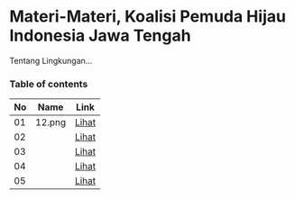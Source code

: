 # Materi-Materi, Koalisi Pemuda Hijau Indonesia Jawa Tengah
Tentang Lingkungan...
### Table of contents

|  No  |  Name  | Link  |
|------|----------------|--------------|
|  01  |   12.png     |[Lihat]()|	         
|  02  |        |[Lihat]()|
|  03  | 	      |[Lihat]()|	 
|  04  | 		    |[Lihat]()|	      
|  05  | 			  |[Lihat]()|							      
